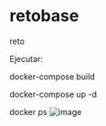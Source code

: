 # retobase
reto

Ejecutar:

 docker-compose build
 
 docker-compose up -d
 
 docker ps
![image](https://user-images.githubusercontent.com/79766564/109400994-04b4cb00-791a-11eb-8990-c01b93c82875.png)
